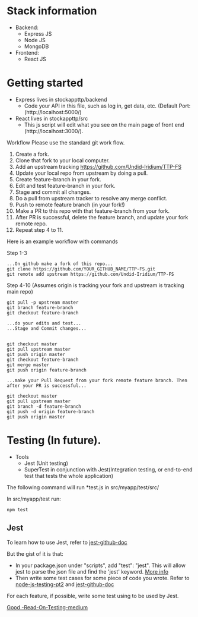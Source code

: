 # Stack information
  * Backend:
    - Express JS
    - Node JS
    - MongoDB
  * Frontend:
    - React JS

# Getting started  
  * Express lives in stockappttp/backend
    - Code your API in this file, such as log in, get data, etc. (Default Port: (http://localhost:5000/)
  * React lives in stockappttp/src
    - This js script will edit what you see on the main page of front end (http://localhost:3000/).
    
 Workflow
  Please use the standard git work flow. 

  1. Create a fork.
  2. Clone that fork to your local computer.
  3. Add an upstream tracking https://github.com/Undid-Iridium/TTP-FS
  4. Update your local repo from upstream by doing a pull.
  5. Create feature-branch in your fork.
  6. Edit and test feature-branch in your fork.
  7. Stage and commit all changes. 
  8. Do a pull from upstream tracker to resolve any merge conflict.
  9. Push to remote feature branch (in your fork!)
  10. Make a PR to this repo with that feature-branch from your fork.
  11. After PR is successful, delete the feature branch, and update your fork remote repo.
  12. Repeat step 4 to 11.

  Here is an example workflow with commands
  
  Step 1-3
  
  ```shell
  ...On github make a fork of this repo...
  git clone https://github.com/YOUR_GITHUB_NAME/TTP-FS.git
  git remote add upstream https://github.com/Undid-Iridium/TTP-FS
  ```

  Step 4-10 (Assumes origin is tracking your fork and upstream is tracking main repo)
  
  ```shell
  git pull -p upstream master
  git branch feature-branch
  git checkout feature-branch
  
  ...do your edits and test...
 ...Stage and Commit changes...
  
  
  git checkout master
  git pull upstream master
  git push origin master
  git checkout feature-branch
  git merge master
  git push origin feature-branch
  
  ...make your Pull Request from your fork remote feature branch. Then after your PR is successful...
  
  git checkout master
  git pull upstream master
  git branch -d feature-branch
  git push -d origin feature-branch
  git push origin master
  ```


# Testing (In future).

  * Tools
    - Jest (Unit testing)
    - SuperTest in conjunction with Jest(Integration testing, or end-to-end test that tests the whole application)

  The following command will run *test.js in src/myapp/test/src/
   
  In src/myapp/test run:
  ```shell
  npm test
  ```
 
## Jest

  To learn how to use Jest, refer to [jest-github-doc](https://jest-bot.github.io/jest/docs/getting-started.html)

  But the gist of it is that:
  * In your package.json under "scripts", add "test": "jest". This will allow jest to parse the json file and find the 'jest' keyword. [More info](https://jestjs.io/docs/en/configuration#bail-number-boolean)
  * Then write some test cases for some piece of code you wrote. Refer to [node-js-testing-pt2](https://codeburst.io/revisiting-node-js-testing-part-2-14f50f8ddab5) and [jest-github-doc](https://jest-bot.github.io/jest/docs/getting-started.html)

  For each feature, if possible, write some test using to be used by Jest.


[Good -Read-On-Testing-medium](https://medium.com/javascript-scene/mocking-is-a-code-smell-944a70c90a6a)
